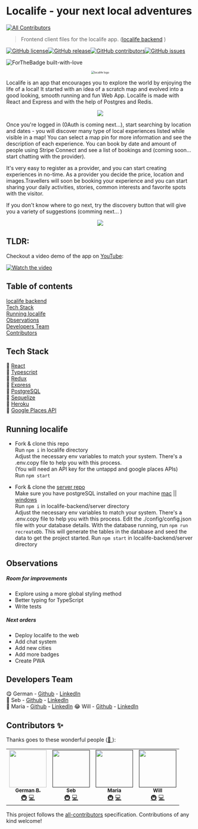 # Localife - your next local adventures

<!-- ALL-CONTRIBUTORS-BADGE:START - Do not remove or modify this section -->
[![All Contributors](https://img.shields.io/badge/all_contributors-4-orange.svg?style=flat-square)](#contributors-)
<!-- ALL-CONTRIBUTORS-BADGE:END -->

> Frontend client files for the localife app. ([localife backend](https://github.com/geuxor/localife-backend)  )

[![GitHub license](https://img.shields.io/github/license/geuxor/localife-frontend)](https://github.com/geuxor/localife-frontend/blob/develop/LICENSE)[![GitHub release](https://img.shields.io/github/release/geuxor/localife-frontend)](https://github.com/geuxor/localife-frontend/releases/tag/0.9.0)[![GitHub contributors](https://img.shields.io/github/contributors/geuxor/localife-frontend)](https://github.com/geuxor/localife-frontend/graphs/contributors)[![GitHub issues](https://img.shields.io/github/issues/geuxor/localife-frontend)](https://GitHub.com/geuxor/localife-frontend/issues)

<span align="center">![ForTheBadge built-with-love](https://ForTheBadge.com/images/badges/built-with-love.svg)</span>

<p align="center">
 <img src="./readmeFiles/localife.gif" alt="localife logo" style="zoom:50%;" >
</p>

Localife is an app that encourages you to explore the world by enjoying the life of a local!
It started with an idea of a scratch map and evolved into a good looking, smooth running and fun Web App.
Localife is made with React and Express and with the help of Postgres and Redis.

<p align="center">
 <img src="./readmeFiles/screenshot1.png" >
</p>

Once you're logged in (0Auth is coming next...), start searching by location and dates - you will discover many type of local experiences listed while visible in a map! You can select a map pin for more information and see the description of each experience. You can book by date and amount of people using Stripe Connect and see a list of bookings and (coming soon... start chatting with the provider). 

It's very easy to register as a provider, and you can start creating experiences in no-time. As a provider you decide the price, location and images.Travellers will soon be booking your experience and you can start sharing your daily activities, stories, common interests and favorite spots with the visitor. 

If you don't know where to go next, try the discovery button that will give you a variety of suggestions (comming next... )

<p align="center">
 <img src="./readmeFiles/screenshot2.png" >
</p>

## TLDR:

Checkout a video demo of the app on [YouTube](https://www.youtube.com/watch?v=):

[![Watch the video](https://img.youtube.com/vi//hqdefault.jpg)](https://youtu.be/)

## Table of contents

[localife backend](https://github.com/geuxor/localife-backend)  
[Tech Stack](#tech-stack)  
[Running localife](#running-localife)  
[Observations](#observations)  
[Developers Team](#developers-team)  
[Contributors](#contributors-✨)


## Tech Stack

💖 [React]()\
💖 [Typescript](https://www.typescriptlang.org/)  
💖 [Redux](https://redux.js.org/)  
💖 [Express](https://expressjs.com/)  
💖 [PostgreSQL](https://www.postgresql.org/)  
💖 [Sequelize](https://sequelize.org/)  
💖 [Heroku](https://www.heroku.com/)  
💖 [Google Places API](https://cloud.google.com/maps-platform/places)

## Running localife

- Fork & clone this repo  
  Run `npm i` in localife directory  
  Adjust the necessary env variables to match your system. There's a .env.copy file to help you with this process.  
  (You will need an API key for the untappd and google places APIs)  
  Run `npm start`

- Fork & clone the [server repo](https://github.com/geuxor/localife-backend)  
  Make sure you have postgreSQL installed on your machine [mac](https://www.postgresql.org/download/macosx/) || [windows](https://www.postgresql.org/download/windows/)  
  Run `npm i` in localife-backend/server directory  
  Adjust the necessary env variables to match your system. There's a .env.copy file to help you with this process.
  Edit the ./config/config.json file with your database details.
  With the database running, run `npm run recreateDb`. This will generate the tables in the database and seed the data to get the project started.
  Run `npm start` in localife-backend/server directory

## Observations

##### Room for improvements

- Explore using a more global styling method
- Better typing for TypeScript
- Write tests

##### Next orders

- Deploy localife to the web
- Add chat system
- Add new cities
- Add more badges
- Create PWA 

## Developers Team

😋  German - [Github](https://github.com/geuxor) - [LinkedIn](https://www.linkedin.com/in/german-b)  
🤠  Seb - [Github](https://github.com/) - [LinkedIn](https://www.linkedin.com/)  
🥳  Maria - [Github](https://github.com/) - [LinkedIn](https://www.linkedin.com/)
😂  Will - [Github](https://github.com/) - [LinkedIn](https://www.linkedin.com/)

## Contributors ✨

Thanks goes to these wonderful people ([💝 ](https://allcontributors.org/docs/en/emoji-key)):

<!-- ALL-CONTRIBUTORS-LIST:START - Do not remove or modify this section -->
<!-- prettier-ignore-start -->
<!-- markdownlint-disable -->
<table>
  <tr>
    <td align="center"><a href="http://www.linkedin.com/in/german-b"><img src="https://avatars2.githubusercontent.com/u/?v=4" width="100px;" alt=""/><br /><sub><b>German B.</b></sub></a><br /><a href="#infra-geuor" title="Infrastructure (Hosting, Build-Tools, etc)">🚇</a> <a href="https://github.com/geuxor/localife-frontend/commits?author=geuxor" title="Code">💻</a></td>
    <td align="center"><a href=""><img src="https://avatars3.githubusercontent.com/u/?v=4" width="100px;" alt=""/><br /><sub><b>Seb</b></sub></a><br /><a href="#infra-" title="Infrastructure (Hosting, Build-Tools, etc)">🚇</a> <a href="https://github.com/geuxor/localife-frontend/commits?author=" title="Code">💻</a></td>
    <td align="center"><a href=""><img src="https://avatars3.githubusercontent.com/u/?v=4" width="100px;" alt=""/><br /><sub><b>Maria</b></sub></a><br /><a href="#infra-" title="Infrastructure (Hosting, Build-Tools, etc)">🚇</a> <a href="https://github.com/geuxor/localife-frontend/commits?author=" title="Code">💻</a></td>
    <td align="center"><a href=""><img src="https://avatars3.githubusercontent.com/u/?v=4" width="100px;" alt=""/><br /><sub><b>Will</b></sub></a><br /><a href="#infra-" title="Infrastructure (Hosting, Build-Tools, etc)">🚇</a> <a href="https://github.com/geuxor/localife-frontend/commits?author=" title="Code">💻</a></td>
  </tr>
</table>

<!-- markdownlint-enable -->
<!-- prettier-ignore-end -->
<!-- ALL-CONTRIBUTORS-LIST:END -->

This project follows the [all-contributors](https://github.com/all-contributors/all-contributors) specification. Contributions of any kind welcome!

